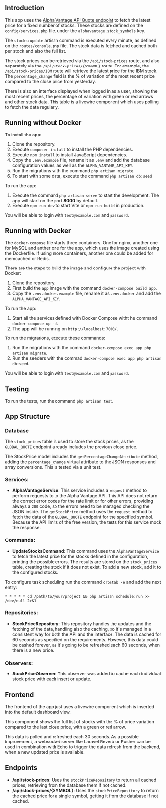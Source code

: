 ## Introduction

This app uses the [Alpha Vantage API Quote endpoint](https://www.alphavantage.co/documentation/#latestprice) to fetch the latest price for a fixed number of stocks. These stocks are defined on the `config/services.php` file, under the `alphavantage.stock_symbols` key.

The `stocks:update` artisan command is executed every minute, as defined on the `routes/console.php` file. The stock data is fetched and cached both per stock and also the full list.

The stock prices can be retrieved via the `/api/stock-prices` route, and also separately via the `/api/stock-prices/{SYMBOL}` route. For example, the `/api/stock-prices/IBM` route will retrieve the latest price for the IBM stock. The `percentage_change` field is the % of variation of the most recent price compared to the close price from yesterday.

There is also an interface displayed when logged in as a user, showing the most recent prices, the percentage of variation with green or red arrows and other stock data. This table is a livewire component which uses polling to fetch the data regularly.

## Running without Docker

To install the app:

1. Clone the repository.
2. Execute `composer install` to install the PHP dependencies.
3. Execute `npm install` to install JavaScript dependencies.
4. Copy the `.env.example` file, rename it as `.env` and add the database configuration values, as well as the `ALPHA_VANTAGE_API_KEY`.
5. Run the migrations with the command `php artisan migrate`.
6. To start with some data, execute the command `php artisan db:seed`

To run the app:

1. Execute the command `php artisan serve` to start the development. The app will start on the port **8000** by default.
2. Execute `npm run dev` to start Vite or `npm run build` in production. 

You will be able to login with `test@example.com` and `password`.

## Running with Docker

The `docker-compose` file starts three containers. One for nginx, another one for MySQL and anther one for the app, which uses the image created using the Dockerfile. If using more containers, another one could be added for memcached or Redis.

There are the steps to build the image and configure the project with Docker:

1. Clone the repository.
2. First build the `app` image with the command `docker-compose build app`.
3. Copy the `.env.docker.example` file, rename it as `.env.docker` and add the `ALPHA_VANTAGE_API_KEY`.

To run the app:

1. Start all the services defined with Docker Compose witht he command `docker-compose up -d`.
2. The app will be running on `http://localhost:7000/`. 

To run the migrations, execute these commands:

1. Run the migrations with the command `docker-compose exec app php artisan migrate`.
2. Run the seeders with the commad `docker-compose exec app php artisan db:seed`.

You will be able to login with `test@example.com` and `password`.

## Testing

To run the tests, run the command `php artisan test`.

## App Structure

### Database

The `stock_prices` table is used to store the stock prices, as the `GLOBAL_QUOTE` endpoint already includes the previous close price.

The StockPrice model includes the `getPercentageChangeAttribute` method, adding the `percentage_change` virtual attribute to the JSON responses and array conversions. This is tested via a unit test.

### Services:

* **AlphaVantageService**: This service includes a `request` method to perform requests to to the Alpha Vantage API. This API does not  return the correct error codes for the rate limit or for other errors, providing always a `200` code, so the errors need to be managed checking the JSON inside. The `getStockPrice` method uses the `request` method to fetch the data of the `GLOBAL_QUOTE` endpoint for the specified symbol. Because the API limits of the free version, the tests for this service mock the response.

### Commands:

* **UpdateStocksCommand**: This command uses the `AlphaVantageService` to fetch the latest price for the stocks defined in the configuration, printing the possible errors. The results are stored on the `stock_prices` table, creating the stock if it does not exist. To add a new stock, add it to the configured stocks.

To configure task scheduling run the command `crontab -e` and add the next entry:

```
* * * * * cd /path/to/your/project && php artisan schedule:run >> /dev/null 2>&1
```

### Repositories:

* **StockPriceRepository**: This repository handles the updates and the fetching of the data, handling also the caching, so it's managed in a consistent way for both the API and the interface. The data is cached for 60 seconds as specified on the requirements. However, this data could be cashed forever, as it's going to be refreshed each 60 seconds, when there is a new price.

### Observers:

* **StockPriceObserver**: This observer was added to cache each individual stock price with each insert or update.

## Frontend

The frontend of the app just uses a livewire component which is inserted into the default dashboard view.

This component shows the full list of stocks with the % of price variation compared to the last close price, with a green or red arrow.

This data is polled and refreshed each 30 seconds. As a possible improvement, a websocket server like Laravel Reverb or Pusher can be used in combination with Echo to trigger the data refresh from the backend, when a new updated price is available.

## Endpoints

* **/api/stock-prices**: Uses the `stockPriceRepository` to return all cached prices, retrieving from the database them if not cached.
* **/api/stock-prices/{SYMBOL}**: Uses the `stockPriceRepository` to return the cached price for a single symbol, getting it from the database if not cached.
